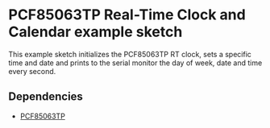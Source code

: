 
# PCF85063TP Real-Time Clock and Calendar example sketch

This example sketch initializes the PCF85063TP RT clock, sets a specific time and date and prints to the serial monitor the day of week, date and time every second.

## Dependencies
* [PCF85063TP](https://github.com/Seeed-Studio/Grove_High_Precision_RTC_PCF85063TP)
